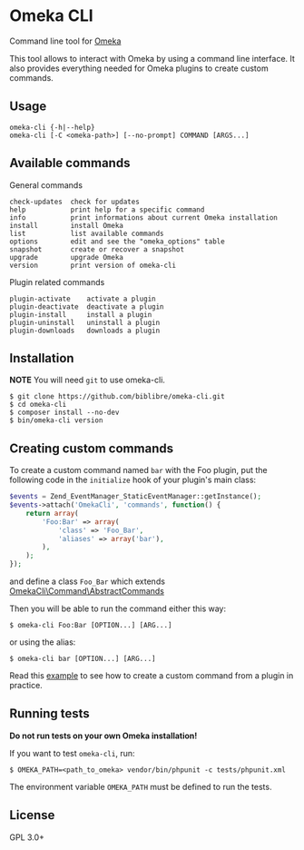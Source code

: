 # Omeka CLI

Command line tool for [Omeka][omeka]

This tool allows to interact with Omeka by using a command line interface.
It also provides everything needed for Omeka plugins to create custom
commands.

## Usage

    omeka-cli {-h|--help}
    omeka-cli [-C <omeka-path>] [--no-prompt] COMMAND [ARGS...]

## Available commands

General commands

    check-updates  check for updates
    help           print help for a specific command
    info           print informations about current Omeka installation
    install        install Omeka
    list           list available commands
    options        edit and see the "omeka_options" table
    snapshot       create or recover a snapshot
    upgrade        upgrade Omeka
    version        print version of omeka-cli

Plugin related commands

    plugin-activate    activate a plugin
    plugin-deactivate  deactivate a plugin
    plugin-install     install a plugin
    plugin-uninstall   uninstall a plugin
    plugin-downloads   downloads a plugin

## Installation

**NOTE** You will need `git` to use omeka-cli.

    $ git clone https://github.com/biblibre/omeka-cli.git
    $ cd omeka-cli
    $ composer install --no-dev
    $ bin/omeka-cli version

## Creating custom commands

To create a custom command named `bar` with the Foo plugin, put the
following code in the `initialize` hook of your plugin's main class:

```php
$events = Zend_EventManager_StaticEventManager::getInstance();
$events->attach('OmekaCli', 'commands', function() {
    return array(
        'Foo:Bar' => array(
            'class' => 'Foo_Bar',
            'aliases' => array('bar'),
        ),
    );
});
```

and define a class `Foo_Bar` which extends
[OmekaCli\Command\AbstractCommands](src/Command/AbstractCommands.php)

Then you will be able to run the command either this way:

    $ omeka-cli Foo:Bar [OPTION...] [ARG...]

or using the alias:

    $ omeka-cli bar [OPTION...] [ARG...]

Read this [example][example] to see how to create a custom command from a
plugin in practice.

## Running tests

**Do not run tests on your own Omeka installation!**

If you want to test `omeka-cli`, run:

    $ OMEKA_PATH=<path_to_omeka> vendor/bin/phpunit -c tests/phpunit.xml

The environment variable `OMEKA_PATH` must be defined to run the tests.

## License

GPL 3.0+

[example]: https://github.com/biblibre/omeka-plugin-Foo
[omeka]:   http://omeka.org/
